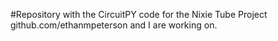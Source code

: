 #Repository with the CircuitPY code for the Nixie Tube Project github.com/ethanmpeterson and I are working on.
